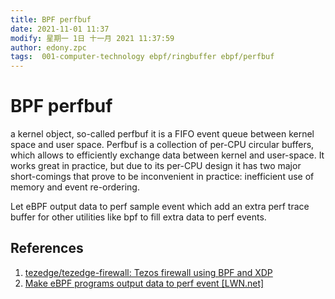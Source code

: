 ```yaml
---
title: BPF perfbuf
date: 2021-11-01 11:37
modify: 星期一 1日 十一月 2021 11:37:59
author: edony.zpc
tags:  001-computer-technology ebpf/ringbuffer ebpf/perfbuf
---
```


# BPF perfbuf
a kernel object, so-called perfbuf it is a FIFO event queue between kernel space and user space. Perfbuf is a collection of per-CPU circular buffers, which allows to efficiently exchange data between kernel and user-space. It works great in practice, but due to its per-CPU design it has two major short-comings that prove to be inconvenient in practice: inefficient use of memory and event re-ordering.

Let eBPF output data to perf sample event which add an extra perf trace buffer for other utilities like bpf to fill extra data to perf events.

## References
1. [tezedge/tezedge-firewall: Tezos firewall using BPF and XDP](https://github.com/tezedge/tezedge-firewall)
2. [Make eBPF programs output data to perf event [LWN.net]](https://lwn.net/Articles/649965/)